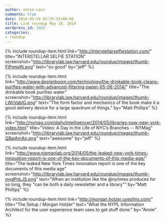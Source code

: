 ```yaml
---
author: annie-cain
comments: true
date: 2014-05-19 02:35:52+00:00
title: Link roundup May 18, 2014
wordpress_id: 1915
categories:
- roundup
---
```


{% include roundup-item.html
  link="http://interstellarselfiestation.com/"
  title="INTERSTELLAR SELFIE STATION"
  screenshot="http://librarylab.law.harvard.edu/roundup/images/thumb-FlPmtqlN.png"
  text="so good"
  by="jeff"
%}

{% include roundup-item.html
  link="http://www.designboom.com/technology/the-drinkable-book-cleans-purifies-water-with-advanced-filtering-paper-05-06-2014/"
  title="The drinkable book purifies water"
  screenshot="http://librarylab.law.harvard.edu/roundup/images/thumb-LWcVabIG.png"
  text="The form factor and mechanics of the book make it a good delivery device for a large spectrum of things."
  by="Matt Phillips"
%}

{% include roundup-item.html
  link="http://nymag.com/daily/intelligencer/2014/05/libraries-now-new-york-video.html"
  title="Video: A Day in the Life of NYC’s Branches -- NYMag"
  screenshot="http://librarylab.law.harvard.edu/roundup/images/thumb-QBajAmAn.png"
  text="awesome"
  by="jeff"
%}

{% include roundup-item.html
  link="http://www.niemanlab.org/2014/05/the-leaked-new-york-times-innovation-report-is-one-of-the-key-documents-of-this-media-age/"
  title="The leaked New York Times innovation report is one of the key documents of this media age"
  screenshot="http://librarylab.law.harvard.edu/roundup/images/thumb-mydPnLJS.png"
  text="When an institution like the @nytimes produces for so long, they \"can be both a daily newsletter and a library\""
  by="Matt Phillips"
%}

{% include roundup-item.html
  link="http://morgan.holzer.usesthis.com/"
  title="The Setup / Morgan Holzer"
  text="What the NYPL Information Architect for the user experience team uses to get stuff done."
  by="Annie"
%}
